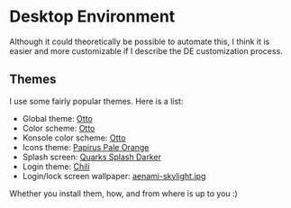 # Desktop Environment

Although it could theoretically be possible to automate this, I think it is easier and
more customizable if I describe the DE customization process.

## Themes

I use some fairly popular themes. Here is a list:

- Global theme: [Otto](https://store.kde.org/p/1360125)
- Color scheme: [Otto](https://store.kde.org/p/1358259/)
- Konsole color scheme: [Otto](https://store.kde.org/p/1358261/)
- Icons theme: [Papirus Pale Orange](https://store.kde.org/p/1166289)
- Splash screen: [Quarks Splash Darker](https://store.kde.org/p/1401423)
- Login theme: [Chili](https://store.kde.org/p/1214121)
- Login/lock screen wallpaper: [aenami-skylight.jpg](https://cdnb.artstation.com/p/assets/images/images/002/054/077/medium/alena-aenami-skylight1920.jpg?1456599455)

Whether you install them, how, and from where is up to you :)
